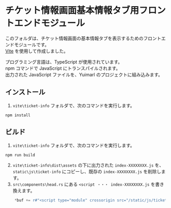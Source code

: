 # チケット情報画面基本情報タブ用フロントエンドモジュール

このフォルダは、チケット情報画面の基本情報タブを表示するためのフロントエンドモジュールです。  
[Vite](https://ja.vitejs.dev/) を使用して作成しました。

プログラミング言語は、TypeScript が使用されています。  
npm コマンドで JavaScript にトランスパイルされます。  
出力された JavaScript ファイルを、Yuimarl のプロジェクトに組み込みます。

## インストール

1. `vite\ticket-info` フォルダで、次のコマンドを実行します。

```
npm install
```

## ビルド

1. `vite\ticket-info` フォルダで、次のコマンドを実行します。

```
npm run build
```

2. `vite\ticket-info\dist\assets` の下に出力された `index-XXXXXXXX.js` を、 `static\js\ticket-info` にコピーし、既存の `index-XXXXXXXX.js` を削除します。
3. `src\components\head.rs` にある `<script ・・・ index-XXXXXXXX.js` を書き換えます。

```Rust
    *buf += r#"<script type="module" crossorigin src="/static/js/ticket-info/index-XXXXXXXX.js"></script>"#;
```
